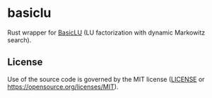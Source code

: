 # basiclu

Rust wrapper for [BasicLU](https://github.com/ERGO-Code/basiclu) (LU factorization with dynamic Markowitz search).

## License

Use of the source code is governed by the MIT license
([LICENSE](LICENSE) or https://opensource.org/licenses/MIT).